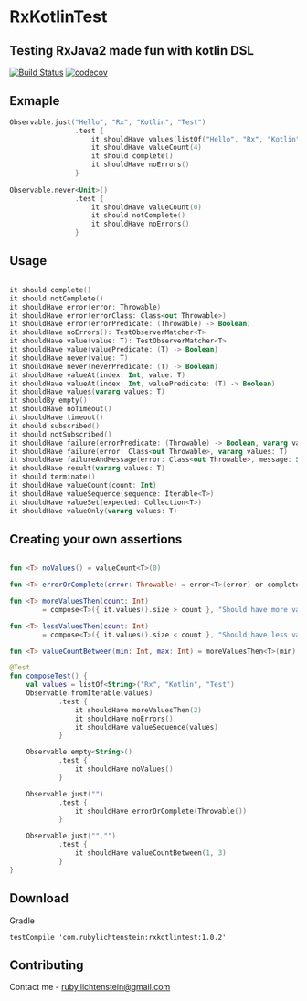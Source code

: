 # RxKotlinTest
## Testing RxJava2 made fun with kotlin DSL

[![Build Status](https://travis-ci.org/RubyLichtenstein/RxKotlinTest.svg?branch=master)](https://travis-ci.org/RubyLichtenstein/RxKotlinTest)
[![codecov](https://codecov.io/gh/RubyLichtenstein/RxKotlinTest/branch/master/graph/badge.svg)](https://codecov.io/gh/RubyLichtenstein/RxKotlinTest)

## Exmaple

```kotlin
Observable.just("Hello", "Rx", "Kotlin", "Test")
                .test {
                    it shouldHave values(listOf("Hello", "Rx", "Kotlin", "Test"))
                    it shouldHave valueCount(4)
                    it should complete()
                    it shouldHave noErrors()
                }
                
Observable.never<Unit>()
                .test {
                    it shouldHave valueCount(0)
                    it should notComplete()
                    it shouldHave noErrors()
                }
```

## Usage
```kotlin

it should complete() 
it should notComplete()
it shouldHave error(error: Throwable)
it shouldHave error(errorClass: Class<out Throwable>)
it shouldHave error(errorPredicate: (Throwable) -> Boolean)
it shouldHave noErrors(): TestObserverMatcher<T>
it shouldHave value(value: T): TestObserverMatcher<T>
it shouldHave value(valuePredicate: (T) -> Boolean)
it shouldHave never(value: T)
it shouldHave never(neverPredicate: (T) -> Boolean)
it shouldHave valueAt(index: Int, value: T)
it shouldHave valueAt(index: Int, valuePredicate: (T) -> Boolean)
it shouldHave values(vararg values: T)
it shouldBy empty()
it shouldHave noTimeout()
it shouldHave timeout()
it should subscribed()
it should notSubscribed()
it shouldHave failure(errorPredicate: (Throwable) -> Boolean, vararg values: T)
it shouldHave failure(error: Class<out Throwable>, vararg values: T)
it shouldHave failureAndMessage(error: Class<out Throwable>, message: String, vararg values: T)
it shouldHave result(vararg values: T)
it should terminate()
it shouldHave valueCount(count: Int)
it shouldHave valueSequence(sequence: Iterable<T>)
it shouldHave valueSet(expected: Collection<T>)
it shouldHave valueOnly(vararg values: T)

```

## Creating your own assertions

```kotlin

fun <T> noValues() = valueCount<T>(0)

fun <T> errorOrComplete(error: Throwable) = error<T>(error) or complete()

fun <T> moreValuesThen(count: Int)
        = compose<T>({ it.values().size > count }, "Should have more values then $count")

fun <T> lessValuesThen(count: Int)
        = compose<T>({ it.values().size < count }, "Should have less values then $count")

fun <T> valueCountBetween(min: Int, max: Int) = moreValuesThen<T>(min) and lessValuesThen<T>(max)

@Test
fun composeTest() {
    val values = listOf<String>("Rx", "Kotlin", "Test")
    Observable.fromIterable(values)
            .test {
                it shouldHave moreValuesThen(2)
                it shouldHave noErrors()
                it shouldHave valueSequence(values)
            }

    Observable.empty<String>()
            .test {
                it shouldHave noValues()
            }

    Observable.just("")
            .test {
                it shouldHave errorOrComplete(Throwable())
            }

    Observable.just("","")
            .test {
                it shouldHave valueCountBetween(1, 3)
            }
}
```

## Download
Gradle

    testCompile 'com.rubylichtenstein:rxkotlintest:1.0.2'


## Contributing

Contact me - ruby.lichtenstein@gmail.com

